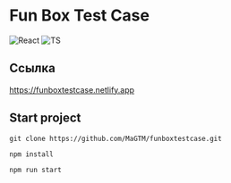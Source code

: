 # Fun Box Test Case
![React](https://img.shields.io/badge/React-black?style=for-the-badge&logo=react) 
![TS](https://img.shields.io/badge/TypeScript-black?style=for-the-badge&logo=typescript)
## Ссылка
https://funboxtestcase.netlify.app
## Start project
``git clone https://github.com/MaGTM/funboxtestcase.git``

``npm install``

``npm run start``